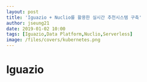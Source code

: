 ```yaml
---
layout: post
title: 'Iguazio + Nuclio를 활용한 실시간 추천시스템 구축'
author: jseung21
date: 2019-01-02 10:00
tags: [Iguazio,Data Platform,Nuclio,Serverless]
image: /files/covers/kubernetes.png
---
```


# Iguazio
